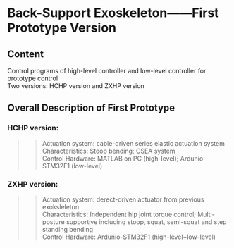 # Back-Support Exoskeleton——First Prototype Version
## Content
Control programs of high-level controller and low-level controller for prototype control <br>
Two versions: HCHP version and ZXHP version
## Overall Description of First Prototype <br>
### HCHP version: <br>
>>Actuation system: cable-driven series elastic actuation system <br>
>>Characteristics: Stoop bending; CSEA system <br>
>>Control Hardware: MATLAB on PC (high-level); Ardunio-STM32F1 (low-level)
### ZXHP version: <br>
>>Actuation system: derect-driven actuator from previous exoksleleton <br>
>>Characteristics: Independent hip joint torque control; Multi-posture supportive including stoop, squat, semi-squat and step standing bending <br>
>>Control Hardware: Ardunio-STM32F1 (high-level+low-level)
